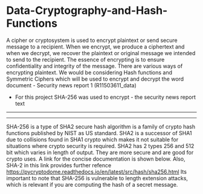 # Data-Cryptography-and-Hash-Functions

A cipher or cryptosystem is used to encrypt plaintext or send secure message to a recipient. When we encrypt, we produce a ciphertext and when we decrypt, we recover the plaintext or original message we intended to send to the recipient. The essence of encrypting is to ensure confidentiality and integrity of the message. There are various ways of encrypting plaintext. We would be considering Hash functions and Symmetric Ciphers which will be used to encrypt and decrypt the word document - Security news report 1 (R11503611_data)


* For this project SHA-256 was used to encrypt - the security news report text

---
---

SHA-256 is a type of SHA2 secure hash algorithm is a family of crypto hash functions published by NIST as US standard. SHA2 is a successor of SHA1 due to collisions found in SHA1 crypto which makes it not suitable for situations where crypto security is required. SHA2 has 2 types 256 and 512 bit which varies in length of output. They are more secure and are good for crypto uses.
A link for the concise documentation is shown below. Also, SHA-2 in this link provides further refence 
https://pycryptodome.readthedocs.io/en/latest/src/hash/sha256.html
Its important to note that SHA-256 is vulnerable to length extension attacks, which is relevant if you are computing the hash of a secret message. 

